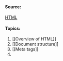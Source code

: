 
#### Source:
[HTML](https://web.dev/learn/html/)

#### Topics:

1. [[Overview of HTML]]
2. [[Document structure]]
3. [[Meta tags]]
4. 